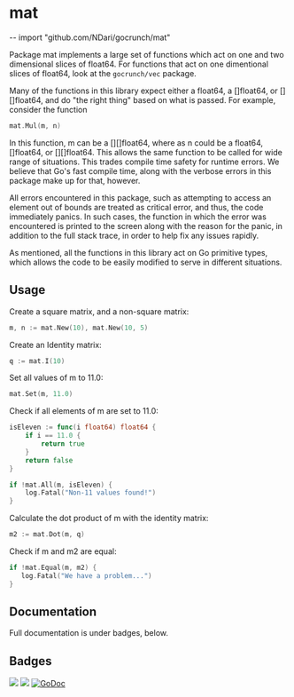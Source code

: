 # mat
--
    import "github.com/NDari/gocrunch/mat"

Package mat implements a large set of functions which act on one and two
dimensional slices of float64. For functions that act on one dimentional
slices of float64, look at the `gocrunch/vec` package.

Many of the functions in this library expect either a float64, a []float64,
or [][]float64, and do "the right thing" based on what is passed. For example,
consider the function

```go
mat.Mul(m, n)
```
In this function, m can be a [][]float64, where as n could be
a float64, []float64, or [][]float64. This allows the same function to be called
for wide range of situations. This trades compile time safety for runtime errors.
We believe that Go's fast compile time, along with the verbose errors in this
package make up for that, however.

All errors encountered in this package, such as attempting to access an
element out of bounds are treated as critical error, and thus, the code
immediately panics. In such cases, the function in which the error was
encountered is printed to the screen along with the reason for the panic,
in addition to the full stack trace, in order to help fix any issues
rapidly.

As mentioned, all the functions in this library act on Go primitive types,
which allows the code to be easily modified to serve in different situations.

## Usage

Create a square matrix, and a non-square matrix:

```go
m, n := mat.New(10), mat.New(10, 5)
```
Create an Identity matrix:

```go
q := mat.I(10)
```
Set all values of m to 11.0:

```go
mat.Set(m, 11.0)
```
Check if all elements of m are set to 11.0:

```go
isEleven := func(i float64) float64 {
    if i == 11.0 {
        return true
    }
    return false
}

if !mat.All(m, isEleven) {
    log.Fatal("Non-11 values found!")
}
```
Calculate the  dot product of m with the identity matrix:

```go
m2 := mat.Dot(m, q)
```
Check if m and m2 are equal:

 ```go
if !mat.Equal(m, m2) {
    log.Fatal("We have a problem...")
}

 ```
## Documentation

Full documentation is under badges, below.

## Badges

![](https://img.shields.io/badge/license-MIT-blue.svg)
![](https://img.shields.io/badge/status-stable-green.svg)
[![GoDoc](https://godoc.org/github.com/NDari/gocrunch/mat?status.svg)](https://godoc.org/github.com/NDari/gocrunch/mat)
